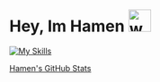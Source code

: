 # Hey, Im Hamen <img src="https://user-images.githubusercontent.com/72663882/171687151-bb31c996-c9d2-49c8-b593-734946893b23.gif" alt="waving hand gif" aria-hidden="true" width="40" />

[![My Skills](https://skillicons.dev/icons?i=html,cpp,js,c,github,java,eclipse,python,pycord,flask,go,bash,rust,unrealengine,bootstrap)](#)

[Hamen's GitHub Stats](https://github-readme-stats.vercel.app/api?username=nohamen=icons=true&theme=swift)
